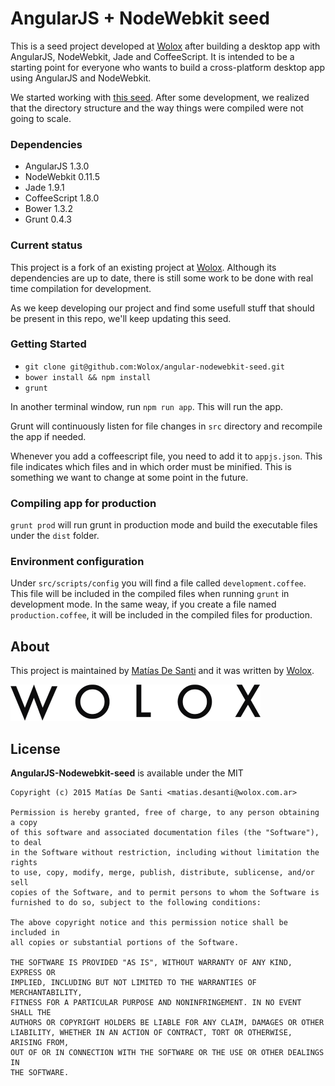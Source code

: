 # AngularJS + NodeWebkit seed

This is a seed project developed at [Wolox](http://www.wolox.com.ar)
after building a desktop app with AngularJS, NodeWebkit, Jade and CoffeeScript.
It is intended to be a starting point for everyone who wants to build a cross-platform desktop app
using AngularJS and NodeWebkit.

We started working with [this seed](https://github.com/Anonyfox/node-webkit-hipster-seed). After some
development, we realized that the directory structure and the way things were compiled were not going
to scale.

### Dependencies

* AngularJS  1.3.0
* NodeWebkit 0.11.5
* Jade 1.9.1
* CoffeeScript 1.8.0
* Bower 1.3.2
* Grunt 0.4.3

### Current status

This project is a fork of an existing project at [Wolox](http://www.wolox.com.ar). Although its dependencies are up to date, there is still some work to be done with real time compilation for development.

As we keep developing our project and find some usefull stuff that should be present in this repo, we'll keep updating this seed.

### Getting Started
* `git clone git@github.com:Wolox/angular-nodewebkit-seed.git`
* `bower install && npm install`
* `grunt`

In another terminal window, run `npm run app`. This will run the app.

Grunt will continuously listen for file changes in `src` directory and recompile the app if needed.

Whenever you add a coffeescript file, you need to add it to `appjs.json`. This file indicates which files and in which order must be minified. This is something we want to change at some point in the future.

### Compiling app for production

`grunt prod` will run grunt in production mode and build the executable files under the `dist` folder.

### Environment configuration
Under `src/scripts/config` you will find a file called `development.coffee`. This file will be included in the compiled files when running `grunt` in development mode. In the same weay, if you create a file named `production.coffee`, it will be included in the compiled files for production.

## About ##

This project is maintained by [Matías De Santi](https://github.com/mdesanti) and it was written by [Wolox](http://www.wolox.com.ar).

![Wolox](https://raw.githubusercontent.com/Wolox/press-kit/master/logos/logo_banner.png)

## License

**AngularJS-Nodewebkit-seed** is available under the MIT

    Copyright (c) 2015 Matías De Santi <matias.desanti@wolox.com.ar>

    Permission is hereby granted, free of charge, to any person obtaining a copy
    of this software and associated documentation files (the "Software"), to deal
    in the Software without restriction, including without limitation the rights
    to use, copy, modify, merge, publish, distribute, sublicense, and/or sell
    copies of the Software, and to permit persons to whom the Software is
    furnished to do so, subject to the following conditions:

    The above copyright notice and this permission notice shall be included in
    all copies or substantial portions of the Software.

    THE SOFTWARE IS PROVIDED "AS IS", WITHOUT WARRANTY OF ANY KIND, EXPRESS OR
    IMPLIED, INCLUDING BUT NOT LIMITED TO THE WARRANTIES OF MERCHANTABILITY,
    FITNESS FOR A PARTICULAR PURPOSE AND NONINFRINGEMENT. IN NO EVENT SHALL THE
    AUTHORS OR COPYRIGHT HOLDERS BE LIABLE FOR ANY CLAIM, DAMAGES OR OTHER
    LIABILITY, WHETHER IN AN ACTION OF CONTRACT, TORT OR OTHERWISE, ARISING FROM,
    OUT OF OR IN CONNECTION WITH THE SOFTWARE OR THE USE OR OTHER DEALINGS IN
    THE SOFTWARE.
